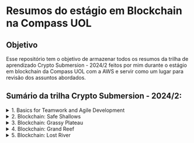 # Resumos do estágio em Blockchain na Compass UOL

## Objetivo
Esse repositório tem o objetivo de armazenar todos os resumos da trilha de aprendizado Crypto Submersion - 2024/2 feitos por mim durante o estágio em blockchain da Compass UOL com a AWS e servir como um lugar para revisão dos assuntos abordados.


## Sumário da trilha Crypto Submersion - 2024/2:

<details>
  <summary>1. Basics for Teamwork and Agile Development</summary>
  
  Nesse tópico aprendemos sobre metodologias ágeis, o que é git e github bem como seus comandos mais básicos, como fazer commits bem estruturados, Markdown e um overview sobre segurança da informação.
  
  Resumos do tópico:
  - <a href="Como fazer Metodologias Ágeis – Scrum e Kanban na Prática.md">Como fazer Metodologias Ágeis – Scrum e Kanban na Prática</a>
  - Aprenda Git e GitHub em 3 dias + Projetos reais
  - Conventional Commits
  - Tudo que você precisa saber sobre Markdown
  - Fundamentos da Segurança da Informação
  
</details>

<details> 
  <summary>2. Blockchain: Safe Shallows</summary>
  
  - Blockchain explicada em 5 níveis de dificuldade
  - Bitcoin e Blockchain - Conceitos Fundamentais
  - Blockchain Demo
  - Blockchain na prática
  - Quando utilizar Blockchain?
  - Blockchain Explicado em Inglês Simples!

</details>

<details>
  <summary>3. Blockchain: Grassy Plateau</summary>
</details>
<details>
  <summary>4. Blockchain: Grand Reef</summary>
</details>
<details>
  <summary>5. Blockchain: Lost River</summary>
</details>

